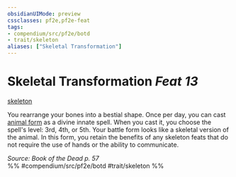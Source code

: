 ```yaml
---
obsidianUIMode: preview
cssclasses: pf2e,pf2e-feat
tags:
- compendium/src/pf2e/botd
- trait/skeleton
aliases: ["Skeletal Transformation"]
---
```

# Skeletal Transformation  *Feat 13*  
[skeleton](rules/traits/skeleton-b1.md "Skeleton Ancestry & Heritage Trait")  


You rearrange your bones into a bestial shape. Once per day, you can cast [animal form](compendium/spells/animal-form.md) as a divine innate spell. When you cast it, you choose the spell's level: 3rd, 4th, or 5th. Your battle form looks like a skeletal version of the animal. In this form, you retain the benefits of any skeleton feats that do not require the use of hands or the ability to communicate.

*Source: Book of the Dead p. 57*  
%% #compendium/src/pf2e/botd #trait/skeleton %%